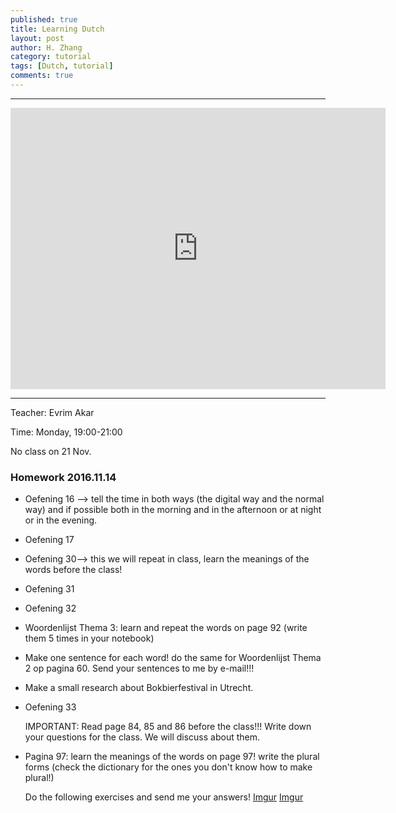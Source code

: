 ```yaml
---
published: true
title: Learning Dutch
layout: post
author: H. Zhang
category: tutorial
tags: [Dutch, tutorial]
comments: true
---
```


---

<iframe src="https://www.google.com/maps/embed?pb=!1m18!1m12!1m3!1d2451.190534125882!2d5.121361951699922!3d52.09446387532995!2m3!1f0!2f0!3f0!3m2!1i1024!2i768!4f13.1!3m3!1m2!1s0x47c66f4f61dea147%3A0xf7da6b4c774a631f!2sDrift+23%2C+3512+BR+Utrecht!5e0!3m2!1szh-CN!2snl!4v1479750841150" width="600" height="450" frameborder="0" style="border:0" allowfullscreen></iframe>

----

Teacher: Evrim Akar

Time: Monday, 19:00-21:00

No class on 21 Nov.
<!--more-->

### Homework 2016.11.14  ###
- Oefening 16 --> tell the time in both ways (the digital way and the normal way) and if possible both in the morning and in the afternoon or at night or in the evening. 
- Oefening 17
- Oefening 30--> this we will repeat in class, learn the meanings of the words before the class! 
- Oefening 31
- Oefening 32
- Woordenlijst Thema 3: learn and repeat the words on page 92 (write them 5 times in your notebook)
- Make one sentence for each word! do the same for Woordenlijst Thema 2 op pagina 60. Send your sentences to me by e-mail!!! 
- Make a small research about Bokbierfestival in Utrecht.
- Oefening 33 

	IMPORTANT: Read page 84, 85 and 86 before the class!!! Write down your questions for the class. We will discuss about them. 
- Pagina 97: learn the meanings of the words on page 97! write the plural forms (check the dictionary for the ones you don't know how to make plural!)

	Do the following exercises and send me your answers! 
[Imgur](http://i.imgur.com/uMQ2hz5.png)
[Imgur](http://i.imgur.com/1wKvyYO.png)

<!-- <center><embed src="http://gohom.win/HomPDF/mou.pdf" width="850" height="600"></center>
-->
